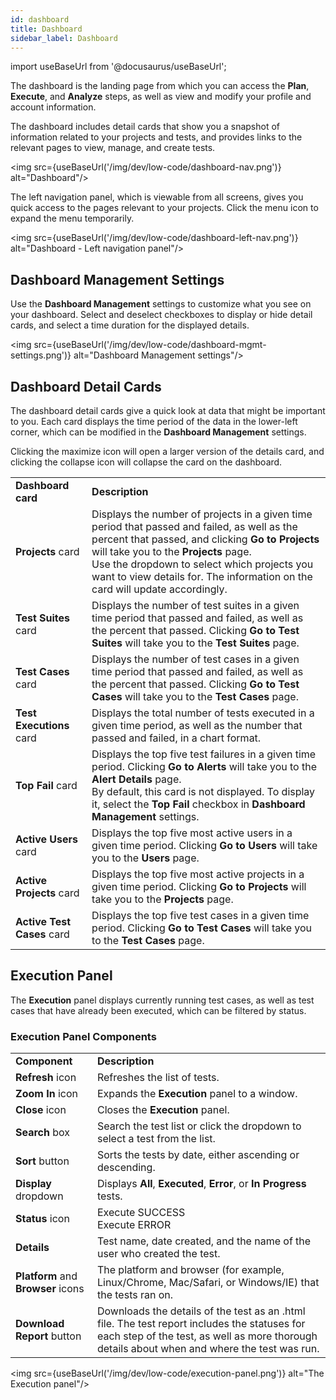 ```yaml
---
id: dashboard
title: Dashboard
sidebar_label: Dashboard
---
```


import useBaseUrl from '@docusaurus/useBaseUrl';

The dashboard is the landing page from which you can access the **Plan**, **Execute**, and **Analyze** steps, as well as view and modify your profile and account information.

The dashboard includes detail cards that show you a snapshot of information related to your projects and tests, and provides links to the relevant pages to view, manage, and create tests.

<img src={useBaseUrl('/img/dev/low-code/dashboard-nav.png')} alt="Dashboard"/>

The left navigation panel, which is viewable from all screens, gives you quick access to the pages relevant to your projects. Click the menu icon to expand the menu temporarily.

<img src={useBaseUrl('/img/dev/low-code/dashboard-left-nav.png')} alt="Dashboard - Left navigation panel"/>

## Dashboard Management Settings
Use the **Dashboard Management** settings to customize what you see on your dashboard. Select and deselect checkboxes to display or hide detail cards, and select a time duration for the displayed details.

<img src={useBaseUrl('/img/dev/low-code/dashboard-mgmt-settings.png')} alt="Dashboard Management settings"/>

## Dashboard Detail Cards
The dashboard detail cards give a quick look at data that might be important to you. Each card displays the time period of the data in the lower-left corner, which can be modified in the **Dashboard Management** settings.

Clicking the maximize icon will open a larger version of the details card, and clicking the collapse icon will collapse the card on the dashboard.

<table>
  <tr>
    <td><b>Dashboard card</b>
    </td>
    <td><b>Description</b>
    </td>
  </tr>
  <tr>
    <td><b>Projects</b> card
    </td>
    <td>Displays the number of projects in a given time period that passed and failed, as well as the percent that passed, and clicking <b>Go to Projects</b> will take you to the <b>Projects</b> page.
    <br/>
    Use the dropdown to select which projects you want to view details for. The information on the card will update accordingly.
    </td>
  </tr>
  <tr>
    <td><b>Test Suites</b> card
    </td>
    <td>Displays the number of test suites in a given time period that passed and failed, as well as the percent that passed. Clicking <b>Go to Test Suites</b> will take you to the <b>Test Suites</b> page.
    </td>
  </tr>
  <tr>
    <td><b>Test Cases</b> card
    </td>
    <td>Displays the number of test cases in a given time period that passed and failed, as well as the percent that passed. Clicking <b>Go to Test Cases</b> will take you to the <b>Test Cases</b> page.
    </td>
  </tr>
  <tr>
    <td><b>Test Executions</b> card
    </td>
    <td>Displays the total number of tests executed in a given time period, as well as the number that passed and failed, in a chart format.
    </td>
  </tr>
  <tr>
    <td><b>Top Fail</b> card
    </td>
    <td>Displays the top five test failures in a given time period. Clicking <b>Go to Alerts</b> will take you to the <b>Alert Details</b> page.
    <br/>
    By default, this card is not displayed. To display it, select the <b>Top Fail</b> checkbox in <b>Dashboard Management</b> settings.
    </td>
  <tr>
    <td><b>Active Users</b> card
    </td>
    <td>Displays the top five most active users in a given time period. Clicking <b>Go to Users</b> will take you to the <b>Users</b> page.
    </td>
  </tr>
  <tr>
    <td><b>Active Projects</b> card
    </td>
    <td>Displays the top five most active projects in a given time period. Clicking <b>Go to Projects</b> will take you to the <b>Projects</b> page.
    </td>
  </tr>
  <tr>
    <td><b>Active Test Cases</b> card
    </td>
    <td>Displays the top five test cases in a given time period. Clicking <b>Go to Test Cases</b> will take you to the <b>Test Cases</b> page.
    </td>
  </tr>
</table>

## Execution Panel
The <b>Execution</b> panel displays currently running test cases, as well as test cases that have already been executed, which can be filtered by status.

### Execution Panel Components

<table>
  <tr>
    <td><b>Component</b>
    </td>
    <td><b>Description</b>
    </td>
  </tr>
  <tr>
    <td><b>Refresh</b> icon
    </td>
    <td>Refreshes the list of tests.
    </td>
  </tr>
  <tr>
    <td><b>Zoom In</b> icon
    </td>
    <td>Expands the <b>Execution</b> panel to a window.
    </td>
  </tr>
  <tr>
    <td><b>Close</b> icon
    </td>
    <td>Closes the <b>Execution</b> panel.
    </td>
  </tr>
  <tr>
    <td><b>Search</b> box
    </td>
    <td>Search the test list or click the dropdown to select a test from the list.
    </td>
  </tr>
  <tr>
    <td><b>Sort</b> button
    </td>
    <td>Sorts the tests by date, either ascending or descending.
    </td>
  </tr>
  <tr>
    <td><b>Display</b> dropdown
    </td>
    <td>Displays <b>All</b>, <b>Executed</b>, <b>Error</b>, or <b>In Progress</b> tests.
    </td>
  </tr>
  <tr>
    <td><b>Status</b> icon
    </td>
    <td>Execute SUCCESS
        <br/>
        Execute ERROR
    </td>
  </tr>
  <tr>
    <td><b>Details</b>
    </td>
    <td>Test name, date created, and the name of the user who created the test.
    </td>
  </tr>
  <tr>
    <td><b>Platform</b> and <b>Browser</b> icons
    </td>
    <td>The platform and browser (for example, Linux/Chrome, Mac/Safari, or Windows/IE) that the tests ran on.
    </td>
  </tr>
  <tr>
    <td><b>Download Report</b> button
    </td>
    <td>Downloads the details of the test as an .html file. The test report includes the statuses for each step of the test, as well as more thorough details about when and where the test was run.
    </td>
  </tr>
</table>

<img src={useBaseUrl('/img/dev/low-code/execution-panel.png')} alt="The Execution panel"/>
